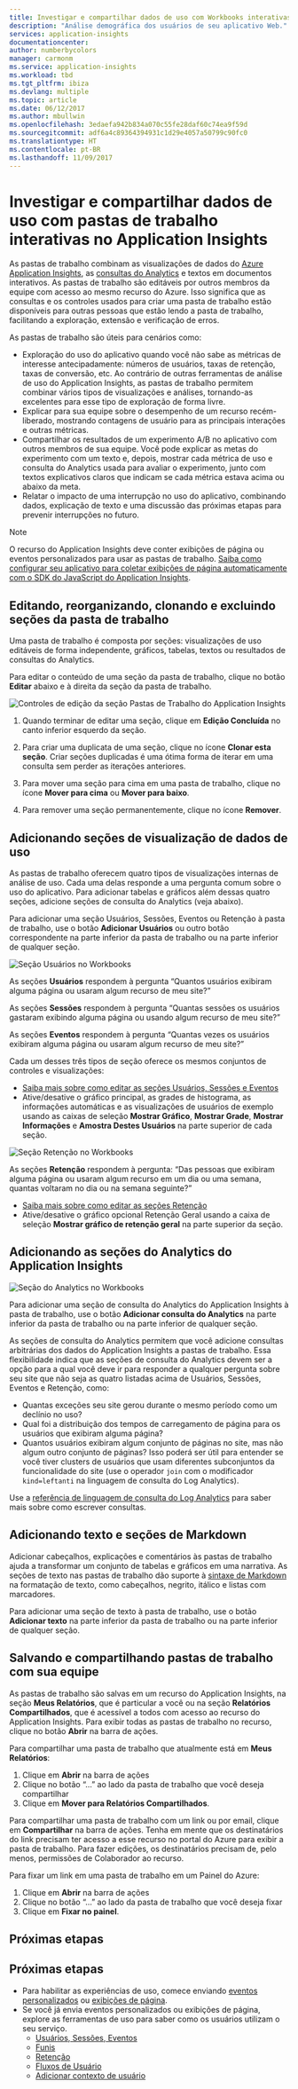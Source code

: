 ```yaml
---
title: Investigar e compartilhar dados de uso com Workbooks interativas no Azure Application Insights | Microsoft Docs
description: "Análise demográfica dos usuários de seu aplicativo Web."
services: application-insights
documentationcenter: 
author: numberbycolors
manager: carmonm
ms.service: application-insights
ms.workload: tbd
ms.tgt_pltfrm: ibiza
ms.devlang: multiple
ms.topic: article
ms.date: 06/12/2017
ms.author: mbullwin
ms.openlocfilehash: 3edaefa942b834a070c55fe28daf60c74ea9f59d
ms.sourcegitcommit: adf6a4c89364394931c1d29e4057a50799c90fc0
ms.translationtype: HT
ms.contentlocale: pt-BR
ms.lasthandoff: 11/09/2017
---
```

# <a name="investigate-and-share-usage-data-with-interactive-workbooks-in-application-insights"></a>Investigar e compartilhar dados de uso com pastas de trabalho interativas no Application Insights

As pastas de trabalho combinam as visualizações de dados do [Azure Application Insights](app-insights-overview.md), as [consultas do Analytics](app-insights-analytics.md) e textos em documentos interativos. As pastas de trabalho são editáveis por outros membros da equipe com acesso ao mesmo recurso do Azure. Isso significa que as consultas e os controles usados para criar uma pasta de trabalho estão disponíveis para outras pessoas que estão lendo a pasta de trabalho, facilitando a exploração, extensão e verificação de erros.

As pastas de trabalho são úteis para cenários como:

* Exploração do uso do aplicativo quando você não sabe as métricas de interesse antecipadamente: números de usuários, taxas de retenção, taxas de conversão, etc. Ao contrário de outras ferramentas de análise de uso do Application Insights, as pastas de trabalho permitem combinar vários tipos de visualizações e análises, tornando-as excelentes para esse tipo de exploração de forma livre.
* Explicar para sua equipe sobre o desempenho de um recurso recém-liberado, mostrando contagens de usuário para as principais interações e outras métricas.
* Compartilhar os resultados de um experimento A/B no aplicativo com outros membros de sua equipe. Você pode explicar as metas do experimento com um texto e, depois, mostrar cada métrica de uso e consulta do Analytics usada para avaliar o experimento, junto com textos explicativos claros que indicam se cada métrica estava acima ou abaixo da meta.
* Relatar o impacto de uma interrupção no uso do aplicativo, combinando dados, explicação de texto e uma discussão das próximas etapas para prevenir interrupções no futuro.

> [!NOTE]
> O recurso do Application Insights deve conter exibições de página ou eventos personalizados para usar as pastas de trabalho. [Saiba como configurar seu aplicativo para coletar exibições de página automaticamente com o SDK do JavaScript do Application Insights](app-insights-javascript.md).
> 
> 

## <a name="editing-rearranging-cloning-and-deleting-workbook-sections"></a>Editando, reorganizando, clonando e excluindo seções da pasta de trabalho

Uma pasta de trabalho é composta por seções: visualizações de uso editáveis de forma independente, gráficos, tabelas, textos ou resultados de consultas do Analytics.

Para editar o conteúdo de uma seção da pasta de trabalho, clique no botão **Editar** abaixo e à direita da seção da pasta de trabalho.

![Controles de edição da seção Pastas de Trabalho do Application Insights](./media/app-insights-usage-workbooks/editing-controls.png)

1. Quando terminar de editar uma seção, clique em **Edição Concluída** no canto inferior esquerdo da seção.

2. Para criar uma duplicata de uma seção, clique no ícone **Clonar esta seção**. Criar seções duplicadas é uma ótima forma de iterar em uma consulta sem perder as iterações anteriores.

3. Para mover uma seção para cima em uma pasta de trabalho, clique no ícone **Mover para cima** ou **Mover para baixo**.

4. Para remover uma seção permanentemente, clique no ícone **Remover**.

## <a name="adding-usage-data-visualization-sections"></a>Adicionando seções de visualização de dados de uso

As pastas de trabalho oferecem quatro tipos de visualizações internas de análise de uso. Cada uma delas responde a uma pergunta comum sobre o uso do aplicativo. Para adicionar tabelas e gráficos além dessas quatro seções, adicione seções de consulta do Analytics (veja abaixo).

Para adicionar uma seção Usuários, Sessões, Eventos ou Retenção à pasta de trabalho, use o botão **Adicionar Usuários** ou outro botão correspondente na parte inferior da pasta de trabalho ou na parte inferior de qualquer seção.

![Seção Usuários no Workbooks](./media/app-insights-usage-workbooks/users-section.png)

As seções **Usuários** respondem à pergunta “Quantos usuários exibiram alguma página ou usaram algum recurso de meu site?”

As seções **Sessões** respondem à pergunta “Quantas sessões os usuários gastaram exibindo alguma página ou usando algum recurso de meu site?”

As seções **Eventos** respondem à pergunta “Quantas vezes os usuários exibiram alguma página ou usaram algum recurso de meu site?”

Cada um desses três tipos de seção oferece os mesmos conjuntos de controles e visualizações:

* [Saiba mais sobre como editar as seções Usuários, Sessões e Eventos](app-insights-usage-segmentation.md)
* Ative/desative o gráfico principal, as grades de histograma, as informações automáticas e as visualizações de usuários de exemplo usando as caixas de seleção **Mostrar Gráfico**, **Mostrar Grade**, **Mostrar Informações** e **Amostra Destes Usuários** na parte superior de cada seção.

![Seção Retenção no Workbooks](./media/app-insights-usage-workbooks/retention-section.png)

As seções **Retenção** respondem à pergunta: “Das pessoas que exibiram alguma página ou usaram algum recurso em um dia ou uma semana, quantas voltaram no dia ou na semana seguinte?”

* [Saiba mais sobre como editar as seções Retenção](app-insights-usage-retention.md)
* Ative/desative o gráfico opcional Retenção Geral usando a caixa de seleção **Mostrar gráfico de retenção geral** na parte superior da seção.

## <a name="adding-application-insights-analytics-sections"></a>Adicionando as seções do Analytics do Application Insights

![Seção do Analytics no Workbooks](./media/app-insights-usage-workbooks/analytics-section.png)

Para adicionar uma seção de consulta do Analytics do Application Insights à pasta de trabalho, use o botão **Adicionar consulta do Analytics** na parte inferior da pasta de trabalho ou na parte inferior de qualquer seção.

As seções de consulta do Analytics permitem que você adicione consultas arbitrárias dos dados do Application Insights a pastas de trabalho. Essa flexibilidade indica que as seções de consulta do Analytics devem ser a opção para a qual você deve ir para responder a qualquer pergunta sobre seu site que não seja as quatro listadas acima de Usuários, Sessões, Eventos e Retenção, como:

* Quantas exceções seu site gerou durante o mesmo período como um declínio no uso?
* Qual foi a distribuição dos tempos de carregamento de página para os usuários que exibiram alguma página?
* Quantos usuários exibiram algum conjunto de páginas no site, mas não algum outro conjunto de páginas? Isso poderá ser útil para entender se você tiver clusters de usuários que usam diferentes subconjuntos da funcionalidade do site (use o operador `join` com o modificador `kind=leftanti` na linguagem de consulta do Log Analytics).

Use a [referência de linguagem de consulta do Log Analytics](https://docs.loganalytics.io/) para saber mais sobre como escrever consultas.

## <a name="adding-text-and-markdown-sections"></a>Adicionando texto e seções de Markdown

Adicionar cabeçalhos, explicações e comentários às pastas de trabalho ajuda a transformar um conjunto de tabelas e gráficos em uma narrativa. As seções de texto nas pastas de trabalho dão suporte à [sintaxe de Markdown](https://daringfireball.net/projects/markdown/) na formatação de texto, como cabeçalhos, negrito, itálico e listas com marcadores.

Para adicionar uma seção de texto à pasta de trabalho, use o botão **Adicionar texto** na parte inferior da pasta de trabalho ou na parte inferior de qualquer seção.

## <a name="saving-and-sharing-workbooks-with-your-team"></a>Salvando e compartilhando pastas de trabalho com sua equipe

As pastas de trabalho são salvas em um recurso do Application Insights, na seção **Meus Relatórios**, que é particular a você ou na seção **Relatórios Compartilhados**, que é acessível a todos com acesso ao recurso do Application Insights. Para exibir todas as pastas de trabalho no recurso, clique no botão **Abrir** na barra de ações.

Para compartilhar uma pasta de trabalho que atualmente está em **Meus Relatórios**:

1. Clique em **Abrir** na barra de ações
2. Clique no botão “...” ao lado da pasta de trabalho que você deseja compartilhar
3. Clique em **Mover para Relatórios Compartilhados**.

Para compartilhar uma pasta de trabalho com um link ou por email, clique em **Compartilhar** na barra de ações. Tenha em mente que os destinatários do link precisam ter acesso a esse recurso no portal do Azure para exibir a pasta de trabalho. Para fazer edições, os destinatários precisam de, pelo menos, permissões de Colaborador ao recurso.

Para fixar um link em uma pasta de trabalho em um Painel do Azure:

1. Clique em **Abrir** na barra de ações
2. Clique no botão “...” ao lado da pasta de trabalho que você deseja fixar
3. Clique em **Fixar no painel**.

## <a name="next-steps"></a>Próximas etapas

## <a name="next-steps"></a>Próximas etapas
- Para habilitar as experiências de uso, comece enviando [eventos personalizados](https://docs.microsoft.com/azure/application-insights/app-insights-api-custom-events-metrics#trackevent) ou [exibições de página](https://docs.microsoft.com/azure/application-insights/app-insights-api-custom-events-metrics#page-views).
- Se você já envia eventos personalizados ou exibições de página, explore as ferramentas de uso para saber como os usuários utilizam o seu serviço.
    - [Usuários, Sessões, Eventos](app-insights-usage-segmentation.md)
    - [Funis](usage-funnels.md)
    - [Retenção](app-insights-usage-retention.md)
    - [Fluxos de Usuário](app-insights-usage-flows.md)
    - [Adicionar contexto de usuário](app-insights-usage-send-user-context.md)
    
